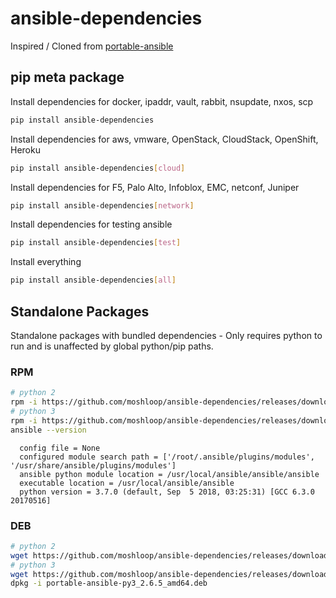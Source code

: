 # ansible-dependencies

Inspired / Cloned from [portable-ansible](https://github.com/ownport/portable-ansible)

## pip meta package

Install dependencies for docker, ipaddr, vault, rabbit, nsupdate, nxos, scp
```bash
pip install ansible-dependencies
```
Install dependencies for aws, vmware, OpenStack, CloudStack, OpenShift, Heroku
```bash
pip install ansible-dependencies[cloud]
```
Install dependencies for F5, Palo Alto, Infoblox, EMC, netconf, Juniper
```bash
pip install ansible-dependencies[network]
```
Install dependencies for testing ansible
```bash
pip install ansible-dependencies[test]
```
Install everything
```bash
pip install ansible-dependencies[all]
```

## Standalone Packages

Standalone packages with bundled dependencies - Only requires python to run and is unaffected by global python/pip paths.


### RPM
```bash
# python 2
rpm -i https://github.com/moshloop/ansible-dependencies/releases/download/2.6.5.1/portable-ansible-py2-2.6.5-1.x86_64.rpm
# python 3
rpm -i https://github.com/moshloop/ansible-dependencies/releases/download/2.6.5.1/portable-ansible-py3-2.6.5-1.x86_64.rpm
ansible --version
```

```ansible 2.6.5
  config file = None
  configured module search path = ['/root/.ansible/plugins/modules', '/usr/share/ansible/plugins/modules']
  ansible python module location = /usr/local/ansible/ansible/ansible
  executable location = /usr/local/ansible/ansible
  python version = 3.7.0 (default, Sep  5 2018, 03:25:31) [GCC 6.3.0 20170516]
```

### DEB
```bash
# python 2
wget https://github.com/moshloop/ansible-dependencies/releases/download/2.6.5.1/portable-ansible-py2_2.6.5_amd64.deb
# python 3
wget https://github.com/moshloop/ansible-dependencies/releases/download/2.6.5.1/portable-ansible-py3_2.6.5_amd64.deb
dpkg -i portable-ansible-py3_2.6.5_amd64.deb
```